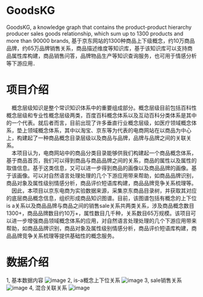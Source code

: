 # GoodsKG
GoodsKG, a knowledge graph that contains the product-product hierarchy producer sales goods relationship, which sum up to 1300 products and more than 90000 brands, 基于京东网站的1300种商品上下级概念，约10万商品品牌，约65万品牌销售关系，商品描述维度等知识库，基于该知识库可以支持商品属性库构建，商品销售问答，品牌物品生产等知识查询服务，也可用于情感分析等下游应用．

# 项目介绍
&emsp;概念层级知识是整个常识知识体系中的重要组成部分。概念层级目前包括百科性概念层级和专业性概念层级两类，百度百科概念体系以及互动百科分类体系是其中的一个代表。就后者而言，目前出现了许多垂直行业概念层级，如医疗领域概念体系，垫上领域概念体系，其中以淘宝、京东等为代表的电商网站在以商品为中心上，构建起了一种商品概念目录层级以及商品与品牌，品牌与品牌之间的关联关系。  
&emsp;本项目认为，电商网站中的商品分类目录能够供我们构建起一个商品概念体系，基于商品首页，我们可以得到商品与商品品牌之间的关系，商品的属性以及属性的取值信息。基于这类信息，又可以进一步得到商品的画像以及商品品牌的画像。基于该画像。可以对自然语言处理处理的几个下游应用带来帮助，如商品品牌识别，商品对象及属性级别情感分析，商品评价短语库构建，商品品牌竞争关系梳理等。  
&emsp;因此，本项目以京东电商为实验数据来源，采集京东商品目录树，并获取其对应的底层商品概念信息，组织形成商品知识图谱。目前，该图谱包括有概念的上下位is a关系以及商品品牌与商品之间的销售sale关系共两类关系，涉及商品概念数目1300+，商品品牌数目约10万+，属性数目几千种，关系数目65万规模。该项目可以进一步增强商品领域概念体系的应用，对自然语言处理处理的几个下游应用带来帮助，如商品品牌识别，商品对象及属性级别情感分析，商品评价短语库构建，商品品牌竞争关系梳理等提供基础性的概念服务。  

# 数据介绍
1, 基本数据内容
![image](https://github.com/SmartCommunitySZ/GoodsKG/blob/master/image/info.png)
2, is-a概念上下位关系
![image](https://github.com/SmartCommunitySZ/GoodsKG/blob/master/image/is_a.png)
3, sale销售关系
![image](https://github.com/SmartCommunitySZ/GoodsKG/blob/master/image/sale.png)
4, 混合关联关系
![image](https://github.com/SmartCommunitySZ/GoodsKG/blob/master/image/mix.png)


